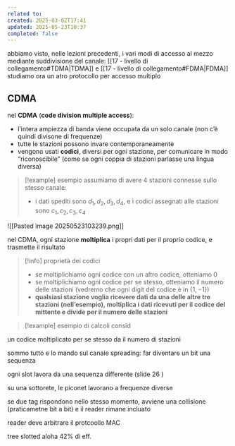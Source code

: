 ```yaml
---
related to: 
created: 2025-03-02T17:41
updated: 2025-05-23T10:37
completed: false
---
```

abbiamo visto, nelle lezioni precedenti, i vari modi di accesso al mezzo mediante suddivisione del canale: [[17 - livello di collegamento#TDMA|TDMA]] e [[17 - livello di collegamento#FDMA|FDMA]]
studiamo ora un atro protocollo per accesso multiplo
## CDMA
nel **CDMA** (**code division multiple access**):
- l’intera ampiezza di banda viene occupata da un solo canale (non c’è quindi divisone di frequenze)
- tutte le stazioni possono invare contemporaneamente 
- vengono usati **codici**, diversi per ogni stazione, per comunicare in modo “riconoscibile” (come se ogni coppia di stazioni parlasse una lingua diversa)
>[!example] esempio
>assumiamo di avere 4 stazioni connesse sullo stesso canale:
>- i dati spediti sono $d_{1},d_{2},d_{3},d_{4}$, e i codici assegnati alle stazioni sono $c_{1},c_{2},c_{3},c_4$
>
![[Pasted image 20250523103239.png]]

nel CDMA, ogni stazione **moltiplica** i propri dati per il proprio codice, e trasmette il risultato
>[!info] proprietà dei codici
>- se moltiplichiamo ogni codice con un altro codice, otteniamo 0
>- se moltiplichiamo ogni codice per se stesso, otteniamo il numero delle stazioni (vedremo che ogni digit del codice è in $\{ 1,-1\}$)
>- **qualsiasi stazione voglia ricevere dati da una delle altre tre stazioni (nell’esempio), moltiplica i dati ricevuti per il codice del mittente e divide per il numero delle stazioni**

>[!example] esempio di calcoli
consid

un codice moltiplicato per se stesso da il numero di stazioni

sommo tutto  e lo mando sul canale
spreading: far diventare un bit una sequenza



ogni slot lavora da una sequenza differente (slide 26 )

su una sottorete, le piconet lavorano a frequenze diverse

se due tag rispondono nello stesso momento, avviene una collisione (praticametne bit a bit) e il reader rimane incluato


reader deve arbitrare il protcoollo MAC


tree slotted aloha 42% di eff.